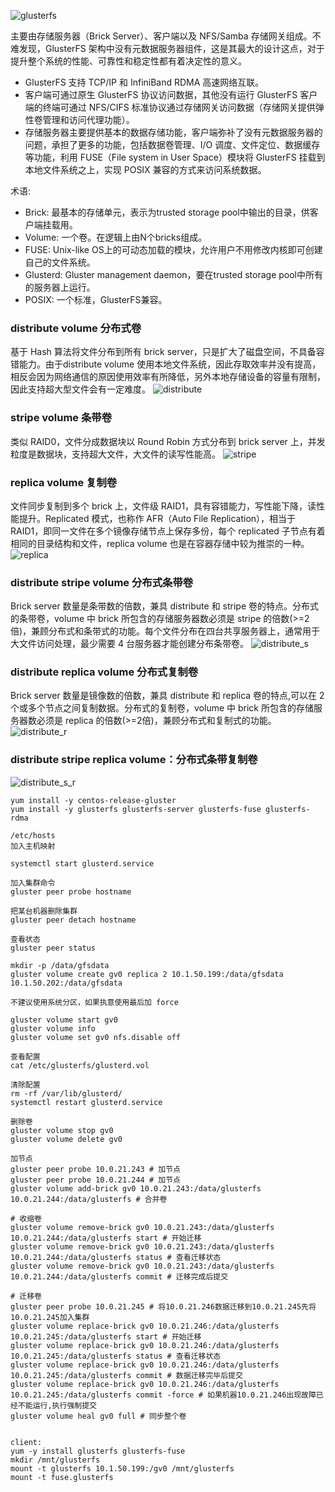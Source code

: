![glusterfs](glusterfs.png)

主要由存储服务器（Brick Server）、客户端以及 NFS/Samba 存储网关组成。不难发现，GlusterFS 架构中没有元数据服务器组件，这是其最大的设计这点，对于提升整个系统的性能、可靠性和稳定性都有着决定性的意义。

* GlusterFS 支持 TCP/IP 和 InfiniBand RDMA 高速网络互联。
* 客户端可通过原生 GlusterFS 协议访问数据，其他没有运行 GlusterFS 客户端的终端可通过 NFS/CIFS 标准协议通过存储网关访问数据（存储网关提供弹性卷管理和访问代理功能）。
* 存储服务器主要提供基本的数据存储功能，客户端弥补了没有元数据服务器的问题，承担了更多的功能，包括数据卷管理、I/O 调度、文件定位、数据缓存等功能，利用 FUSE（File system in User Space）模块将 GlusterFS 挂载到本地文件系统之上，实现 POSIX 兼容的方式来访问系统数据。

术语:
* Brick: 最基本的存储单元，表示为trusted storage pool中输出的目录，供客户端挂载用。
* Volume: 一个卷。在逻辑上由N个bricks组成。
* FUSE: Unix-like OS上的可动态加载的模块，允许用户不用修改内核即可创建自己的文件系统。
* Glusterd: Gluster management daemon，要在trusted storage pool中所有的服务器上运行。
* POSIX: 一个标准，GlusterFS兼容。

### distribute volume 分布式卷
基于 Hash 算法将文件分布到所有 brick server，只是扩大了磁盘空间，不具备容错能力。由于distribute volume 使用本地文件系统，因此存取效率并没有提高，相反会因为网络通信的原因使用效率有所降低，另外本地存储设备的容量有限制，因此支持超大型文件会有一定难度。
![distribute](distribute.jpg)

### stripe volume 条带卷
类似 RAID0，文件分成数据块以 Round Robin 方式分布到 brick server 上，并发粒度是数据块，支持超大文件，大文件的读写性能高。
![stripe](stripe.jpg)

### replica volume 复制卷
文件同步复制到多个 brick 上，文件级 RAID1，具有容错能力，写性能下降，读性能提升。Replicated 模式，也称作 AFR（Auto File Replication），相当于 RAID1，即同一文件在多个镜像存储节点上保存多份，每个 replicated 子节点有着相同的目录结构和文件，replica volume 也是在容器存储中较为推崇的一种。
![replica](replica.jpg)

### distribute stripe volume 分布式条带卷
Brick server 数量是条带数的倍数，兼具 distribute 和 stripe 卷的特点。分布式的条带卷，volume 中 brick 所包含的存储服务器数必须是 stripe 的倍数(>=2倍)，兼顾分布式和条带式的功能。每个文件分布在四台共享服务器上，通常用于大文件访问处理，最少需要 4 台服务器才能创建分布条带卷。
![distribute_s](distribute_s.jpg)

### distribute replica volume 分布式复制卷
Brick server 数量是镜像数的倍数，兼具 distribute 和 replica 卷的特点,可以在 2 个或多个节点之间复制数据。分布式的复制卷，volume 中 brick 所包含的存储服务器数必须是 replica 的倍数(>=2倍)，兼顾分布式和复制式的功能。
![distribute_r](distribute_r.jpg)

### distribute stripe replica volume：分布式条带复制卷
![distribute_s_r](distribute_s_r.png)

```
yum install -y centos-release-gluster
yum install -y glusterfs glusterfs-server glusterfs-fuse glusterfs-rdma

/etc/hosts
加入主机映射

systemctl start glusterd.service

加入集群命令 
gluster peer probe hostname

把某台机器删除集群
gluster peer detach hostname

查看状态
gluster peer status

mkdir -p /data/gfsdata
gluster volume create gv0 replica 2 10.1.50.199:/data/gfsdata 10.1.50.202:/data/gfsdata

不建议使用系统分区，如果执意使用最后加 force

gluster volume start gv0
gluster volume info
gluster volume set gv0 nfs.disable off

查看配置
cat /etc/glusterfs/glusterd.vol 

清除配置
rm -rf /var/lib/glusterd/
systemctl restart glusterd.service

删除卷
gluster volume stop gv0 
gluster volume delete gv0

加节点
gluster peer probe 10.0.21.243 # 加节点 
gluster peer probe 10.0.21.244 # 加节点 
gluster volume add-brick gv0 10.0.21.243:/data/glusterfs 10.0.21.244:/data/glusterfs # 合并卷

# 收缩卷
gluster volume remove-brick gv0 10.0.21.243:/data/glusterfs 10.0.21.244:/data/glusterfs start # 开始迁移 
gluster volume remove-brick gv0 10.0.21.243:/data/glusterfs 10.0.21.244:/data/glusterfs status # 查看迁移状态 
gluster volume remove-brick gv0 10.0.21.243:/data/glusterfs 10.0.21.244:/data/glusterfs commit # 迁移完成后提交

# 迁移卷
gluster peer probe 10.0.21.245 # 将10.0.21.246数据迁移到10.0.21.245先将10.0.21.245加入集群 
gluster volume replace-brick gv0 10.0.21.246:/data/glusterfs 10.0.21.245:/data/glusterfs start # 开始迁移 
gluster volume replace-brick gv0 10.0.21.246:/data/glusterfs 10.0.21.245:/data/glusterfs status # 查看迁移状态 
gluster volume replace-brick gv0 10.0.21.246:/data/glusterfs 10.0.21.245:/data/glusterfs commit # 数据迁移完毕后提交 
gluster volume replace-brick gv0 10.0.21.246:/data/glusterfs 10.0.21.245:/data/glusterfs commit -force # 如果机器10.0.21.246出现故障已经不能运行,执行强制提交 
gluster volume heal gv0 full # 同步整个卷


client:
yum -y install glusterfs glusterfs-fuse
mkdir /mnt/glusterfs
mount -t glusterfs 10.1.50.199:/gv0 /mnt/glusterfs
mount -t fuse.glusterfs

```

